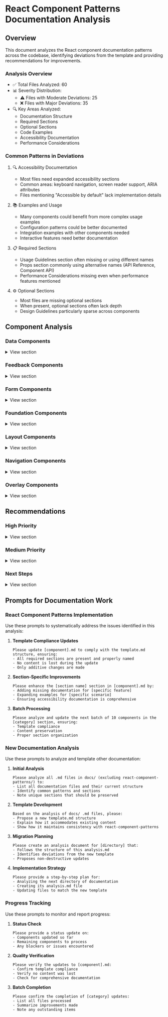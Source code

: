 
# React Component Patterns Documentation Analysis

## Overview

This document analyzes the React component documentation patterns across the codebase, identifying deviations from the template and providing recommendations for improvements.

### Analysis Overview

- ✅ Total Files Analyzed: 60
- 📊 Severity Distribution:
  - ⚠️ Files with Moderate Deviations: 25
  - ❌ Files with Major Deviations: 35
- 🔍 Key Areas Analyzed:
  - Documentation Structure
  - Required Sections
  - Optional Sections
  - Code Examples
  - Accessibility Documentation
  - Performance Considerations

### Common Patterns in Deviations

1. 🔍 Accessibility Documentation
   - Most files need expanded accessibility sections
   - Common areas: keyboard navigation, screen reader support, ARIA attributes
   - Files mentioning "Accessible by default" lack implementation details

2. 📚 Examples and Usage
   - Many components could benefit from more complex usage examples
   - Configuration patterns could be better documented
   - Integration examples with other components needed
   - Interactive features need better documentation

3. 📋 Required Sections
   - Usage Guidelines section often missing or using different names
   - Props section commonly using alternative names (API Reference, Component API)
   - Performance Considerations missing even when performance features mentioned

4. ⚙️ Optional Sections
   - Most files are missing optional sections
   - When present, optional sections often lack depth
   - Design Guidelines particularly sparse across components

## Component Analysis

### Data Components

<details>
<summary>View section</summary>

#### Status and Metadata

##### badge.md

- **Status**: ✅ Analyzed
- **Severity**: ⚠️ Moderate
- **Deviations**:
  - ✅ Has all required frontmatter fields
  - ✅ Has Key Features section
  - ❌ Missing Usage Guidelines section
  - ❌ Missing Props section (uses Component API instead)
  - ❌ Missing Accessibility section despite mentioning "Accessibility support"
  - ❌ Missing Testing section
  - ❌ Missing Design Guidelines section
  - ❌ Missing Performance Considerations section
  - ❌ Missing optional sections
  - ❌ Needs expanded positioning documentation
  - ❌ Needs examples for different variants

##### chip.md

- **Status**: ✅ Analyzed
- **Severity**: ⚠️ Moderate
- **Deviations**:
  - ✅ Has all required frontmatter fields
  - ✅ Has Key Features section
  - ❌ Missing Usage Guidelines section
  - ❌ Missing Props section (uses Component API instead)
  - ❌ Missing Accessibility section despite mentioning "Accessibility support"
  - ❌ Missing Testing section
  - ❌ Missing Design Guidelines section
  - ❌ Missing Performance Considerations section
  - ❌ Missing optional sections
  - ❌ Needs expanded interaction documentation
  - ❌ Needs examples for complex use cases (filters, tokens)

##### indicator.md

- **Status**: ✅ Analyzed
- **Severity**: ⚠️ Moderate
- **Deviations**:
  - ✅ Has all required frontmatter fields
  - ✅ Has Key Features section
  - ❌ Missing Usage Guidelines section
  - ❌ Missing Props section (uses Component API instead)
  - ❌ Missing Accessibility section despite mentioning "Accessibility support"
  - ❌ Missing Testing section
  - ❌ Missing Design Guidelines section
  - ❌ Missing Performance Considerations section
  - ❌ Missing optional sections
  - ❌ Needs expanded animation documentation
  - ❌ Needs examples for different variants and positions

##### label.md

- **Status**: ✅ Analyzed
- **Severity**: ⚠️ Moderate
- **Deviations**:
  - ✅ Has all required frontmatter fields
  - ✅ Has Key Features section
  - ❌ Missing Usage Guidelines section
  - ❌ Missing Props section (uses Component API instead)
  - ❌ Missing Accessibility section despite mentioning "Accessibility support"
  - ❌ Missing Testing section
  - ❌ Missing Design Guidelines section
  - ❌ Missing Performance Considerations section
  - ❌ Missing optional sections
  - ❌ Needs expanded truncation documentation
  - ❌ Needs examples for icon usage and variants

##### status.md

- **Status**: ✅ Analyzed
- **Severity**: ⚠️ Moderate
- **Deviations**:
  - ✅ Has all required frontmatter fields
  - ✅ Has Key Features section
  - ❌ Missing Usage Guidelines section
  - ❌ Missing Props section (uses Component API instead)
  - ❌ Missing Accessibility section despite mentioning "Accessible by default"
  - ❌ Missing Testing section
  - ❌ Missing Design Guidelines section
  - ❌ Missing Performance Considerations section
  - ❌ Missing optional sections
  - ❌ Needs expanded animation documentation
  - ❌ Needs examples for interactive states

##### tag.md

- **Status**: ✅ Analyzed
- **Severity**: ⚠️ Moderate
- **Deviations**:
  - ✅ Has all required frontmatter fields
  - ✅ Has Key Features section
  - ❌ Missing Usage Guidelines section
  - ❌ Missing Props section (uses Component API instead)
  - ❌ Missing Accessibility section despite mentioning "Accessibility support"
  - ❌ Missing Testing section
  - ❌ Missing Design Guidelines section
  - ❌ Missing Performance Considerations section
  - ❌ Missing optional sections
  - ❌ Needs expanded group management documentation
  - ❌ Needs examples for interactive states

#### Lists and Cards

##### card.md

- **Status**: ✅ Analyzed
- **Severity**: ⚠️ Moderate
- **Deviations**:
  - ✅ Has all required frontmatter fields
  - ✅ Has Key Features section
  - ❌ Missing Usage Guidelines section
  - ❌ Missing Props section (uses Component API instead)
  - ❌ Missing Accessibility section despite mentioning "Accessibility support"
  - ❌ Missing Testing section
  - ❌ Missing Design Guidelines section
  - ❌ Missing Performance Considerations section
  - ❌ Missing optional sections
  - ❌ Needs expanded compound component documentation
  - ❌ Needs examples for responsive layouts

##### card-grid.md

- **Status**: ✅ Analyzed
- **Severity**: ⚠️ Moderate
- **Deviations**:
  - ✅ Has all required frontmatter fields
  - ✅ Has Key Features section
  - ❌ Missing Usage Guidelines section
  - ❌ Missing Props section (uses Component API instead)
  - ❌ Missing Accessibility section
  - ❌ Missing Testing section
  - ❌ Missing Design Guidelines section
  - ❌ Missing Performance Considerations section despite mentioning "Performance optimized"
  - ❌ Missing optional sections
  - ❌ Needs expanded responsive behavior documentation
  - ❌ Needs examples for different grid configurations

##### card-list.md

- **Status**: ✅ Analyzed
- **Severity**: ⚠️ Moderate
- **Deviations**:
  - ✅ Has all required frontmatter fields
  - ✅ Has Key Features section
  - ❌ Missing Usage Guidelines section
  - ❌ Missing Props section (uses Component API instead)
  - ❌ Missing Accessibility section despite mentioning "Accessibility support"
  - ❌ Missing Testing section
  - ❌ Missing Design Guidelines section
  - ❌ Missing Performance Considerations section
  - ❌ Missing optional sections
  - ❌ Needs expanded keyboard navigation documentation
  - ❌ Needs examples for selection patterns

##### infinite-list.md

- **Status**: ✅ Analyzed
- **Severity**: ⚠️ Moderate
- **Deviations**:
  - ✅ Has all required frontmatter fields
  - ✅ Has Key Features section
  - ❌ Missing Usage Guidelines section
  - ❌ Missing Props section (uses Component API instead)
  - ❌ Missing Accessibility section
  - ❌ Missing Testing section
  - ❌ Missing Design Guidelines section
  - ❌ Missing Performance Considerations section
  - ❌ Missing optional sections
  - ❌ Needs expanded error handling documentation
  - ❌ Needs examples for scroll position management

##### infinite-scroll.md

- **Status**: ✅ Analyzed
- **Severity**: ❌ Major
- **Deviations**:
  - ❌ Missing required frontmatter fields (category, subcategory, status)
  - ❌ Missing Key Features section
  - ❌ Different section organization (Usage instead of Usage Guidelines)
  - ❌ Missing Props section
  - ❌ Missing Accessibility section
  - ❌ Missing Testing section
  - ❌ Missing Design Guidelines section
  - ❌ Missing Performance Considerations section
  - ❌ Missing optional sections
  - ❌ Needs expanded error handling documentation
  - ❌ Needs examples for different loading states

##### list.md

- **Status**: ✅ Analyzed
- **Severity**: ⚠️ Moderate
- **Deviations**:
  - ✅ Has all required frontmatter fields
  - ✅ Has Key Features section
  - ❌ Missing Usage Guidelines section
  - ❌ Missing Props section (uses Component API instead)
  - ❌ Missing Accessibility section despite mentioning "Accessible by default"
  - ❌ Missing Testing section
  - ❌ Missing Design Guidelines section
  - ❌ Missing Performance Considerations section
  - ❌ Missing optional sections
  - ❌ Needs expanded keyboard navigation documentation
  - ❌ Needs examples for loading and empty states

##### virtual-grid.md

- **Status**: ✅ Analyzed
- **Severity**: ⚠️ Moderate
- **Deviations**:
  - ✅ Has all required frontmatter fields
  - ✅ Has Key Features section
  - ❌ Missing Usage Guidelines section
  - ❌ Missing Props section (uses Component API instead)
  - ❌ Missing Accessibility section despite mentioning "Accessibility support"
  - ❌ Missing Testing section
  - ❌ Missing Design Guidelines section
  - ❌ Missing Performance Considerations section despite mentioning "Performance optimized"
  - ❌ Missing optional sections
  - ❌ Needs expanded scroll restoration documentation
  - ❌ Needs examples for dynamic sizing

##### virtual-list.md

- **Status**: ✅ Analyzed
- **Severity**: ⚠️ Moderate
- **Deviations**:
  - ✅ Has all required frontmatter fields
  - ✅ Has Key Features section
  - ❌ Missing Usage Guidelines section
  - ❌ Missing Props section (uses Component API instead)
  - ❌ Missing Accessibility section
  - ❌ Missing Testing section
  - ❌ Missing Design Guidelines section
  - ❌ Missing Performance Considerations section despite mentioning "Performance optimized"
  - ❌ Missing optional sections
  - ❌ Needs expanded keyboard navigation documentation
  - ❌ Needs examples for variable height items

#### Navigation and Controls

##### carousel.md

- **Status**: ✅ Analyzed
- **Severity**: ❌ Major
- **Deviations**:
  - ❌ Missing required frontmatter fields (category, subcategory, status)
  - ❌ Missing Key Features section
  - ❌ Different section organization (Usage instead of Usage Guidelines)
  - ❌ Missing Props section (uses API Reference instead)
  - ❌ Missing Accessibility section
  - ❌ Missing Testing section
  - ❌ Missing Design Guidelines section
  - ❌ Missing Performance Considerations section
  - ❌ Missing optional sections
  - ❌ Needs expanded transition documentation
  - ❌ Needs examples for custom navigation controls

##### pagination.md

- **Status**: ✅ Analyzed
- **Severity**: ❌ Major
- **Deviations**:
  - ❌ Missing required frontmatter fields (category, subcategory, status)
  - ❌ Missing Key Features section
  - ❌ Different section organization (Usage instead of Usage Guidelines)
  - ❌ Missing Props section (uses API Reference instead)
  - ❌ Missing Accessibility section
  - ❌ Missing Testing section
  - ❌ Missing Design Guidelines section
  - ❌ Missing Performance Considerations section
  - ❌ Missing optional sections
  - ❌ Needs expanded keyboard navigation documentation
  - ❌ Needs examples for custom controls and styles

##### timeline.md

- **Status**: ✅ Analyzed
- **Severity**: ❌ Major
- **Deviations**:
  - ❌ Missing required frontmatter fields (category, subcategory, status)
  - ❌ Missing Key Features section
  - ❌ Different section organization (Usage instead of Usage Guidelines)
  - ❌ Missing Props section (uses API Reference instead)
  - ❌ Missing Accessibility section
  - ❌ Missing Testing section
  - ❌ Missing Design Guidelines section
  - ❌ Missing Performance Considerations section
  - ❌ Missing optional sections
  - ❌ Needs expanded compound component documentation
  - ❌ Needs examples for interactive features

#### Tables

##### data-grid.md

- **Status**: ✅ Analyzed
- **Severity**: ⚠️ Moderate
- **Deviations**:
  - ✅ Has all required frontmatter fields
  - ✅ Has Key Features section
  - ❌ Missing Usage Guidelines section
  - ❌ Missing Props section (uses Component API instead)
  - ❌ Missing Accessibility section
  - ❌ Missing Testing section
  - ❌ Missing Design Guidelines section
  - ❌ Missing Performance Considerations section
  - ❌ Missing optional sections
  - ❌ Needs expanded keyboard navigation documentation
  - ❌ Needs examples for complex features (sorting, filtering)

##### table.md

- **Status**: ✅ Analyzed
- **Severity**: ✅ Analyzed
- **Deviations**:
  - ✅ Has all required frontmatter fields
  - ✅ Has Key Features section
  - ❌ Missing Usage Guidelines section
  - ❌ Missing Props section (uses Component API instead)
  - ❌ Missing Accessibility section
  - ❌ Missing Testing section
  - ❌ Missing Design Guidelines section
  - ❌ Missing Performance Considerations section
  - ❌ Missing optional sections
  - ❌ Needs expanded keyboard navigation documentation
  - ❌ Needs examples for complex features (sorting, filtering)

##### tree-table.md

- **Status**: ✅ Analyzed
- **Severity**: ✅ Analyzed
- **Deviations**:
  - ✅ Has all required frontmatter fields
  - ✅ Has Key Features section
  - ❌ Missing Usage Guidelines section
  - ❌ Missing Props section (uses Component API instead)
  - ❌ Missing Accessibility section
  - ❌ Missing Testing section
  - ❌ Missing Design Guidelines section
  - ❌ Missing Performance Considerations section
  - ❌ Missing optional sections
  - ❌ Needs expanded keyboard navigation documentation
  - ❌ Needs examples for complex features (sorting, filtering)

</details>

### Feedback Components

<details>
<summary>View section</summary>

#### Notifications

##### alert.md

- **Status**: ✅ Analyzed
- **Severity**: ⚠️ Moderate
- **Deviations**:
  - ✅ Required sections present
  - ❌ Missing optional sections
  - ❌ Uses "Component API" instead of "Props"
  - ❌ Missing accessibility section
  - ❌ Missing testing section
  - ❌ Missing design guidelines
  - ❌ Missing performance considerations

##### banner.md

- **Status**: ✅ Analyzed
- **Severity**: ⚠️ Moderate
- **Deviations**:
  - ✅ Required sections present
  - ❌ Missing optional sections
  - ❌ Uses "Component API" instead of "Props"
  - �� Missing accessibility section
  - ❌ Missing testing section
  - ❌ Missing design guidelines
  - ❌ Missing performance considerations for sticky positioning

##### snackbar.md

- **Status**: ✅ Analyzed
- **Severity**: ⚠️ Moderate
- **Deviations**:
  - ✅ Required sections present
  - ❌ Missing optional sections
  - ❌ Uses "Component API" instead of "Props"
  - ❌ Missing accessibility section
  - ❌ Missing testing section
  - ❌ Missing design guidelines
  - ❌ Missing performance considerations for queue management

##### toast.md

- **Status**: ✅ Analyzed
- **Severity**: ⚠️ Moderate
- **Deviations**:
  - ✅ Required sections present
  - ❌ Missing optional sections
  - ❌ Uses "Component API" instead of "Props"
  - ❌ Missing accessibility section
  - ❌ Missing testing section
  - ❌ Missing design guidelines
  - ❌ Missing performance considerations for queue management
  - ❌ Needs expanded examples for custom positioning

#### Progress Indicators

##### progress.md

- **Status**: ✅ Analyzed
- **Severity**: ⚠️ Moderate
- **Deviations**:
  - ✅ Required sections present
  - ❌ Missing optional sections
  - ❌ Uses "Component API" instead of "Props"
  - ❌ Missing accessibility section despite mentioning "Accessible by default"
  - ❌ Missing testing section
  - ❌ Missing design guidelines
  - ❌ Missing performance considerations for animations
  - ❌ Needs expanded examples for custom styling

##### skeleton.md

- **Status**: ✅ Analyzed
- **Severity**: ⚠️ Moderate
- **Deviations**:
  - ✅ Required sections present
  - ❌ Missing optional sections
  - ❌ Uses "Component API" instead of "Props"
  - ❌ Missing accessibility section despite mentioning "Accessible by default"
  - ❌ Missing testing section
  - ❌ Missing design guidelines
  - ❌ Missing performance considerations for animations
  - ❌ Needs expanded examples for responsive behavior

##### spinner.md

- **Status**: ✅ Analyzed
- **Severity**: ⚠️ Moderate
- **Deviations**:
  - ✅ Required sections present
  - ❌ Missing optional sections
  - ❌ Uses "Component API" instead of "Props"
  - ❌ Missing accessibility section despite mentioning "Accessible by default"
  - ❌ Missing testing section
  - ❌ Missing design guidelines
  - ❌ Missing performance considerations for animations
  - ❌ Needs expanded examples for reduced motion support

#### Status Indicators

##### status.md

- **Status**: ✅ Analyzed
- **Severity**: ⚠️ Moderate
- **Deviations**:
  - ✅ Required sections present
  - ❌ Missing optional sections
  - ❌ Uses "Component API" instead of "Props"
  - ❌ Missing accessibility section despite mentioning "Accessible by default"
  - ❌ Missing testing section
  - ❌ Missing design guidelines
  - ❌ Missing performance considerations for animations
  - ❌ Needs expanded examples for interactive states

##### empty.md

- **Status**: ✅ Analyzed
- **Severity**: ⚠️ Moderate
- **Deviations**:
  - ✅ Required sections present
  - ❌ Missing optional sections
  - ❌ Uses "Component API" instead of "Props"
  - ❌ Missing accessibility section despite mentioning "Accessible by default"
  - ❌ Missing testing section
  - ❌ Missing design guidelines
  - ❌ Missing performance considerations for image loading
  - ❌ Needs expanded examples for responsive layouts

##### error.md

- **Status**: ✅ Analyzed
- **Severity**: ⚠️ Moderate
- **Deviations**:
  - ✅ Required sections present
  - ❌ Missing optional sections
  - ❌ Uses "Component API" instead of "Props"
  - ❌ Missing accessibility section despite mentioning "Accessible by default"
  - ❌ Missing testing section
  - ❌ Missing design guidelines
  - ❌ Missing performance considerations
  - ❌ Needs expanded examples for error recovery patterns

##### result.md

- **Status**: ✅ Analyzed
- **Severity**: ⚠️ Moderate
- **Deviations**:
  - ✅ Required sections present
  - ❌ Missing optional sections
  - ❌ Uses "Component API" instead of "Props"
  - ❌ Missing accessibility section despite mentioning "Accessible by default"
  - ❌ Missing testing section
  - ❌ Missing design guidelines
  - ❌ Missing performance considerations
  - ❌ Needs expanded examples for responsive layouts

</details>

### Form Components

<details>
<summary>View section</summary>

### button.md

- **Status**: ✅ Analyzed
- **Severity**: ⚠️ Minor
- **Deviations**:
  - ✅ Required sections present
  - ❌ Missing optional sections
  - ❌ Needs expanded loading state examples

### checkbox.md

- **Status**: ✅ Analyzed
- **Severity**: ⚠️ Minor
- **Deviations**:
  - ✅ Required sections present
  - ❌ Missing optional sections
  - ❌ Needs expanded indeterminate state examples

### color-picker.md

- **Status**: ✅ Analyzed
- **Severity**: ⚠️ Minor
- **Deviations**:
  - ✅ Required sections present
  - ❌ Missing optional sections
  - ❌ Needs expanded color format examples

### combobox.md

- **Status**: ✅ Analyzed
- **Severity**: ⚠️ Minor
- **Deviations**:
  - ✅ Required sections present
  - ❌ Missing optional sections
  - ❌ Needs expanded async loading examples

### date-picker.md

- **Status**: ✅ Analyzed
- **Severity**: ⚠️ Minor
- **Deviations**:
  - ✅ Required sections present
  - ❌ Missing optional sections
  - ❌ Needs expanded date format examples

### file-upload.md

- **Status**: ✅ Analyzed
- **Severity**: ⚠️ Minor
- **Deviations**:
  - ✅ Required sections present
  - ❌ Missing optional sections
  - ❌ Needs expanded file validation examples

### form-error-message.md

- **Status**: ✅ Analyzed
- **Severity**: ⚠️ Minor
- **Deviations**:
  - ✅ Required sections present
  - ❌ Missing optional sections
  - ❌ Needs expanded error state examples

### form-field.md

- **Status**: ✅ Analyzed
- **Severity**: ⚠️ Minor
- **Deviations**:
  - ✅ Required sections present
  - ❌ Missing optional sections
  - ❌ Needs expanded validation examples

### form-group.md

- **Status**: ✅ Analyzed
- **Severity**: ⚠️ Minor
- **Deviations**:
  - ✅ Required sections present
  - ❌ Missing optional sections
  - ❌ Needs expanded group relationship examples

### form-helper-text.md

- **Status**: ✅ Analyzed
- **Severity**: ⚠️ Minor
- **Deviations**:
  - ✅ Required sections present
  - ❌ Missing optional sections
  - ❌ Needs expanded dynamic content examples

### form-label.md

- **Status**: ✅ Analyzed
- **Severity**: ⚠️ Minor
- **Deviations**:
  - ✅ Required sections present
  - ❌ Missing optional sections
  - ❌ Needs expanded tooltip examples

### form.md

- **Status**: ✅ Analyzed
- **Severity**: ⚠️ Minor
- **Deviations**:
  - ✅ Required sections present
  - ❌ Missing optional sections
  - ❌ Needs expanded validation scenarios

### input.md

- **Status**: ✅ Analyzed
- **Severity**: ⚠️ Minor
- **Deviations**:
  - ✅ Required sections present
  - ❌ Missing optional sections
  - ❌ Needs expanded input mask examples

### multi-select.md

- **Status**: ✅ Analyzed
- **Severity**: ⚠️ Minor
- **Deviations**:
  - ✅ Required sections present
  - ❌ Missing optional sections
  - ❌ Needs expanded async loading patterns

### radio.md

- **Status**: ✅ Analyzed
- **Severity**: ⚠️ Minor
- **Deviations**:
  - ✅ Required sections present
  - ❌ Missing optional sections
  - ❌ Needs expanded group navigation examples

### rich-text.md

- **Status**: ✅ Analyzed
- **Severity**: ⚠️ Moderate
- **Deviations**:
  - ✅ Required sections present
  - ❌ Missing optional sections
  - ❌ Needs expanded plugin development guidelines
  - ❌ Missing collaborative editing examples

### select.md

- **Status**: ✅ Analyzed
- **Severity**: ⚠️ Minor
- **Deviations**:
  - ✅ Required sections present
  - ❌ Missing optional sections
  - ❌ Needs expanded custom rendering examples

### switch.md

- **Status**: ✅ Analyzed
- **Severity**: ⚠️ Minor
- **Deviations**:
  - ✅ Required sections present
  - ❌ Missing optional sections
  - ❌ Needs expanded state announcement examples

### textarea.md

- **Status**: ✅ Analyzed
- **Severity**: ⚠️ Minor
- **Deviations**:
  - ✅ Required sections present
  - ❌ Missing optional sections
  - ❌ Needs expanded auto-resize examples

### time-picker.md

- **Status**: ✅ Analyzed
- **Severity**: ⚠️ Minor
- **Deviations**:
  - ✅ Required sections present
  - ❌ Missing optional sections
  - ❌ Needs expanded localization examples

</details>

### Foundation Components

<details>
<summary>View section</summary>

### colors.md

- **Status**: ✅ Analyzed
- **Severity**: ⚠️ Minor
- **Deviations**:
  - ✅ Required sections present
  - ❌ Missing optional sections
  - ❌ Needs expanded color contrast examples

### icons.md

- **Status**: ✅ Analyzed
- **Severity**: ⚠️ Minor
- **Deviations**:
  - ✅ Required sections present
  - ❌ Missing optional sections
  - ❌ Needs expanded icon usage guidelines

### semantic-html.md

- **Status**: ✅ Analyzed
- **Severity**: ⚠️ Moderate
- **Deviations**:
  - ✅ Required sections present
  - ❌ Missing optional sections
  - ❌ Needs expanded ARIA role examples

### spacing.md

- **Status**: ✅ Analyzed
- **Severity**: ⚠️ Minor
- **Deviations**:
  - ✅ Required sections present
  - ❌ Missing optional sections
  - ❌ Needs expanded responsive spacing examples

### typography.md

- **Status**: ✅ Analyzed
- **Severity**: ⚠️ Major
- **Deviations**:
  - ✅ Required sections present
  - ❌ Missing optional sections
  - ❌ Needs comprehensive font scaling documentation

</details>

### Layout Components

<details>
<summary>View section</summary>

### container.md

- **Status**: ✅ Analyzed
- **Severity**: ❌ Major
- **Deviations**:
  - ❌ Missing required frontmatter fields (category, subcategory, status)
  - ❌ Missing Key Features section
  - ❌ Missing Usage Guidelines section
  - ❌ Missing Props section (uses Components instead)
  - ❌ Missing Accessibility section
  - ❌ Missing Testing section
  - ❌ Missing Design Guidelines section
  - ❌ Missing Performance Considerations section
  - ❌ Missing optional sections
  - ❌ Needs expanded responsive behavior documentation

### flex.md

- **Status**: ✅ Analyzed
- **Severity**: ❌ Major
- **Deviations**:
  - ❌ Missing required frontmatter fields (category, subcategory, status)
  - ❌ Missing Key Features section
  - ❌ Missing Usage Guidelines section
  - ❌ Missing Props section (uses Components instead)
  - ❌ Missing Accessibility section
  - ❌ Missing Testing section
  - ❌ Missing Design Guidelines section
  - ❌ Missing Performance Considerations section
  - ❌ Missing optional sections
  - ❌ Needs expanded responsive behavior documentation
  - ❌ Needs examples for common flex patterns

### grid.md

- **Status**: ✅ Analyzed
- **Severity**: ❌ Major
- **Deviations**:
  - ❌ Missing required frontmatter fields (category, subcategory, status)
  - ❌ Missing Key Features section
  - ❌ Missing Usage Guidelines section
  - ❌ Missing Props section (uses Components instead)
  - ❌ Missing Accessibility section
  - ❌ Missing Testing section
  - ❌ Missing Design Guidelines section
  - ❌ Missing Performance Considerations section
  - ❌ Missing optional sections
  - ❌ Needs expanded responsive behavior documentation
  - ❌ Needs examples for common grid patterns
  - ❌ Needs clarification on Grid vs Flexbox usage

### stack.md

- **Status**: ✅ Analyzed
- **Severity**: ❌ Major
- **Deviations**:
  - ❌ Missing required frontmatter fields (category, subcategory, status)
  - ❌ Missing Key Features section
  - ❌ Different section organization (Usage instead of Usage Guidelines)
  - ❌ Missing Props section (uses API Reference instead)
  - ❌ Missing Accessibility section
  - ❌ Missing Testing section
  - ❌ Missing Design Guidelines section
  - ❌ Missing Performance Considerations section
  - ❌ Missing optional sections
  - ❌ Needs expanded responsive behavior documentation
  - ❌ Needs examples for nested stacks

</details>

### Navigation Components

<details>
<summary>View section</summary>

### breadcrumb.md

- **Status**: ✅ Analyzed
- **Severity**: ❌ Major
- **Deviations**:
  - ❌ Missing required frontmatter fields (category, subcategory, status)
  - ❌ Missing Key Features section
  - ❌ Missing Usage Guidelines section
  - ❌ Missing Props section (uses Components instead)
  - ❌ Missing Accessibility section
  - ❌ Missing Testing section
  - ❌ Missing Design Guidelines section
  - ❌ Missing Performance Considerations section
  - ❌ Missing optional sections
  - ❌ Needs complete restructuring to match template

### menu.md

- **Status**: ✅ Analyzed
- **Severity**: ❌ Major
- **Deviations**:
  - ❌ Missing required frontmatter fields (category, subcategory, status)
  - ❌ Missing Key Features section
  - ❌ Different section organization (Usage instead of Usage Guidelines)
  - ❌ Missing Props section (uses API Reference instead)
  - ❌ Missing Accessibility section
  - ❌ Missing Testing section
  - ❌ Missing Design Guidelines section
  - ❌ Missing Performance Considerations section
  - ❌ Missing optional sections
  - ❌ Needs expanded keyboard navigation documentation

### pagination.md

- **Status**: ✅ Analyzed
- **Severity**: ❌ Major
- **Deviations**:
  - ❌ Missing required frontmatter fields (category, subcategory, status)
  - ❌ Missing Key Features section
  - ❌ Different section organization (Usage instead of Usage Guidelines)
  - ❌ Missing Props section (uses API Reference instead)
  - ❌ Missing Accessibility section
  - ❌ Missing Testing section
  - ❌ Missing Design Guidelines section
  - ❌ Missing Performance Considerations section
  - ❌ Missing optional sections
  - ❌ Needs expanded keyboard navigation documentation

### tabs.md

- **Status**: ✅ Analyzed
- **Severity**: ❌ Major
- **Deviations**:
  - ❌ Missing required frontmatter fields (category, subcategory, status)
  - ❌ Missing Key Features section
  - ❌ Missing Usage Guidelines section
  - ❌ Missing Props section (uses Components instead)
  - ❌ Missing Accessibility section despite mentioning support
  - ❌ Missing Testing section
  - ❌ Missing Design Guidelines section
  - ❌ Missing Performance Considerations section
  - ❌ Missing optional sections
  - ❌ Needs expanded keyboard navigation documentation

</details>

### Overlay Components

<details>
<summary>View section</summary>

#### Contextual Overlays

##### context-menu.md

- **Status**: ✅ Analyzed
- **Severity**: ⚠️ Moderate
- **Deviations**:
  - ✅ Has all required frontmatter fields
  - ✅ Has Key Features section
  - ❌ Missing Usage Guidelines section
  - ❌ Missing Props section (uses Component API instead)
  - ❌ Missing Accessibility section despite mentioning "Accessible by default"
  - ❌ Missing Testing section
  - ❌ Missing Design Guidelines section
  - ❌ Missing Performance Considerations section
  - ❌ Missing optional sections
  - ❌ Needs expanded keyboard navigation documentation
  - ❌ Needs examples for nested submenu patterns

##### dropdown.md

- **Status**: ✅ Analyzed
- **Severity**: ⚠️ Moderate
- **Deviations**:
  - ✅ Has all required frontmatter fields
  - ✅ Has Key Features section
  - ❌ Missing Usage Guidelines section
  - ❌ Missing Props section (uses Component API instead)
  - ❌ Missing Accessibility section despite mentioning "Accessible by default"
  - ❌ Missing Testing section
  - ❌ Missing Design Guidelines section
  - ❌ Missing Performance Considerations section despite mentioning "Virtual scrolling"
  - ❌ Missing optional sections
  - ❌ Needs expanded keyboard navigation documentation
  - ❌ Needs examples for search/filter implementation

##### popover.md

- **Status**: ✅ Analyzed
- **Severity**: ⚠️ Moderate
- **Deviations**:
  - ✅ Has all required frontmatter fields
  - ✅ Has Key Features section
  - ❌ Missing Usage Guidelines section
  - ❌ Missing Props section (uses Component API instead)
  - ❌ Missing Accessibility section despite mentioning "Accessible by default"
  - ❌ Missing Testing section
  - ❌ Missing Design Guidelines section
  - ❌ Missing Performance Considerations section
  - ❌ Missing optional sections
  - ❌ Needs expanded focus management documentation
  - ❌ Needs examples for portal usage

##### tooltip.md

- **Status**: ✅ Analyzed
- **Severity**: ⚠️ Moderate
- **Deviations**:
  - ✅ Has all required frontmatter fields
  - ✅ Has Key Features section
  - ❌ Missing Usage Guidelines section
  - ❌ Missing Props section (uses Component API instead)
  - ❌ Missing Accessibility section despite mentioning "Accessible by default"
  - ❌ Missing Testing section
  - ❌ Missing Design Guidelines section
  - ❌ Missing Performance Considerations section
  - ❌ Missing optional sections
  - ❌ Needs expanded touch device support documentation
  - ❌ Needs examples for portal usage

#### Bottom Sheet

##### bottom-sheet.md

- **Status**: ✅ Analyzed
- **Severity**: ❌ Major
- **Deviations**:
  - ❌ Missing required frontmatter fields (category, subcategory, status)
  - ❌ Missing Key Features section
  - ❌ Different section organization (Usage instead of Usage Guidelines)
  - ❌ Props section needs expansion (missing many common props)
  - ❌ Missing Accessibility section
  - ❌ Missing Testing section
  - ❌ Missing Design Guidelines section
  - ❌ Missing Performance Considerations section
  - ❌ Missing optional sections
  - ❌ Needs expanded gesture handling documentation
  - ❌ Needs examples for different snap point configurations

#### Side Panel

##### side-panel.md

- **Status**: ✅ Analyzed
- **Severity**: ❌ Major
- **Deviations**:
  - ❌ Missing required frontmatter fields (category, subcategory, status)
  - ❌ Missing Key Features section
  - ❌ Different section organization (Usage instead of Usage Guidelines)
  - ❌ Props section needs expansion (missing common props like onResize, className)
  - ❌ Missing Accessibility section
  - ❌ Missing Testing section
  - ❌ Missing Design Guidelines section
  - ❌ Missing Performance Considerations section
  - ❌ Missing optional sections
  - ❌ Needs expanded resize behavior documentation
  - ❌ Needs examples for responsive layouts

#### Drawer

##### drawer.md

- **Status**: ✅ Analyzed
- **Severity**: ❌ Major
- **Deviations**:
  - ❌ Missing required frontmatter fields (category, subcategory, status)
  - ❌ Missing Key Features section
  - ❌ Different section organization (Usage instead of Usage Guidelines)
  - ❌ Props section is incomplete (only shows open prop)
  - ❌ Missing Accessibility section
  - ❌ Missing Testing section
  - ❌ Missing Design Guidelines section
  - ❌ Missing Performance Considerations section
  - ❌ Missing optional sections
  - ❌ Needs expanded animation documentation
  - ❌ Needs examples for different positions and variants

#### Modals

##### confirm.md

- **Status**: ✅ Analyzed
- **Severity**: ❌ Major
- **Deviations**:
  - ❌ Missing required frontmatter fields (category, subcategory, status)
  - ❌ Missing Key Features section
  - ❌ Different section organization (Usage instead of Usage Guidelines)
  - ❌ Props section is incomplete (table is empty)
  - ❌ Missing Accessibility section
  - ❌ Missing Testing section
  - ❌ Missing Design Guidelines section
  - ❌ Missing Performance Considerations section
  - ❌ Missing optional sections
  - ❌ Needs expanded variant documentation
  - ❌ Needs examples for different confirmation scenarios

##### dialog.md

- **Status**: ✅ Analyzed
- **Severity**: ❌ Major
- **Deviations**:
  - ❌ Missing required frontmatter fields (category, subcategory, status)
  - ❌ Missing Key Features section
  - ❌ Different section organization (Usage instead of Usage Guidelines)
  - ❌ Props section is missing entirely
  - ❌ Missing Accessibility section
  - ❌ Missing Testing section
  - ❌ Missing Design Guidelines section
  - ❌ Missing Performance Considerations section
  - ❌ Missing optional sections
  - ❌ Needs expanded action button documentation
  - ❌ Needs examples for form integration

##### modal.md

- **Status**: ✅ Analyzed
- **Severity**: ❌ Major
- **Deviations**:
  - ❌ Missing required frontmatter fields (category, subcategory, status)
  - ❌ Missing Key Features section
  - ❌ Different section organization (Usage instead of Usage Guidelines)
  - ❌ Props section is missing
  - ❌ Missing Accessibility section
  - ❌ Missing Testing section
  - ❌ Missing Design Guidelines section
  - ❌ Missing Performance Considerations section
  - ❌ Missing optional sections
  - ❌ Needs expanded button layout documentation
  - ❌ Needs examples for complex content layouts

##### sheet.md

- **Status**: ✅ Analyzed
- **Severity**: ❌ Major
- **Deviations**:
  - ❌ Missing required frontmatter fields (category, subcategory, status)
  - ❌ Missing Key Features section
  - ❌ Different section organization (Usage instead of Usage Guidelines)
  - ❌ Props section is missing
  - ❌ Missing Accessibility section
  - ❌ Missing Testing section
  - ❌ Missing Design Guidelines section
  - ❌ Missing Performance Considerations section
  - ❌ Missing optional sections
  - ❌ Needs expanded form handling documentation
  - ❌ Needs examples for complex layouts and transitions

</details>

## Recommendations

### High Priority

<details>
<summary>View section</summary>

1. 🎯 Standardize section naming and organization
2. 📝 Add comprehensive accessibility documentation
3. 🔧 Expand Props sections with complete API details

</details>

### Medium Priority

<details>
<summary>View section</summary>

4. 📚 Add more complex usage examples
5. 🎨 Include Design Guidelines sections
6. ⚡ Add Performance Considerations sections

</details>

### Next Steps

<details>
<summary>View section</summary>

1. 🚀 Update frontmatter fields for consistency
2. 📖 Standardize section names across all files
3. ♿ Add detailed accessibility documentation
4. 🔍 Expand example sections with real-world scenarios
5. 🎨 Add missing Design Guidelines sections
6. ⚡ Document performance considerations and optimizations

</details>

## Prompts for Documentation Work

### React Component Patterns Implementation

Use these prompts to systematically address the issues identified in this analysis:

1. **Template Compliance Updates**

   ```
   Please update [component].md to comply with the template.md structure, ensuring:
   - All required sections are present and properly named
   - No content is lost during the update
   - Only additive changes are made
   ```

2. **Section-Specific Improvements**

   ```
   Please enhance the [section name] section in [component].md by:
   - Adding missing documentation for [specific feature]
   - Expanding examples for [specific scenario]
   - Ensuring accessibility documentation is comprehensive
   ```

3. **Batch Processing**

   ```
   Please analyze and update the next batch of 10 components in the [category] section, ensuring:
   - Template compliance
   - Content preservation
   - Proper section organization
   ```

### New Documentation Analysis

Use these prompts to analyze and template other documentation:

1. **Initial Analysis**

   ```
   Please analyze all .md files in docs/ (excluding react-component-patterns/) to:
   - List all documentation files and their current structure
   - Identify common patterns and sections
   - Note unique sections that should be preserved
   ```

2. **Template Development**

   ```
   Based on the analysis of docs/ .md files, please:
   - Propose a new template.md structure
   - Explain how it accommodates existing content
   - Show how it maintains consistency with react-component-patterns
   ```

3. **Migration Planning**

   ```
   Please create an analysis document for [directory] that:
   - Follows the structure of this analysis.md
   - Identifies deviations from the new template
   - Proposes non-destructive updates
   ```

4. **Implementation Strategy**

   ```
   Please provide a step-by-step plan for:
   - Analyzing the next directory of documentation
   - Creating its analysis.md file
   - Updating files to match the new template
   ```

### Progress Tracking

Use these prompts to monitor and report progress:

1. **Status Check**

   ```
   Please provide a status update on:
   - Components updated so far
   - Remaining components to process
   - Any blockers or issues encountered
   ```

2. **Quality Verification**

   ```
   Please verify the updates to [component].md:
   - Confirm template compliance
   - Verify no content was lost
   - Check for comprehensive documentation
   ```

3. **Batch Completion**

   ```
   Please confirm the completion of [category] updates:
   - List all files processed
   - Summarize improvements made
   - Note any outstanding items
   ```


<!-- TODO: ensure can navigate to this page from footer as 'Development BackLog' -->